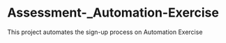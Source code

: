 # Assessment-_Automation-Exercise
This project automates the sign-up process on Automation Exercise
